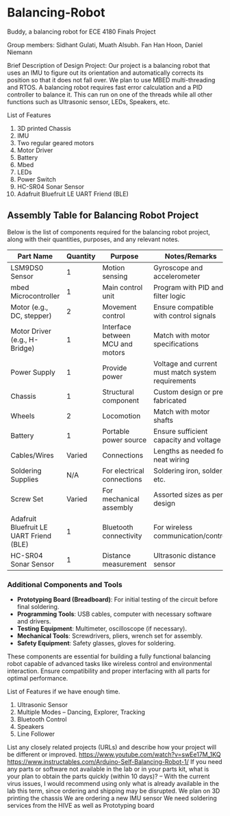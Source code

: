 # Balancing-Robot
Buddy, a balancing robot for ECE 4180 Finals Project

Group members: Sidhant Gulati, Muath Alsubh. Fan Han Hoon, Daniel Niemann

Brief Description of Design Project:
Our project is a balancing robot that uses an IMU to figure out its orientation and automatically corrects its
position so that it does not fall over. We plan to use MBED multi-threading and RTOS.
A balancing robot requires fast error calculation and a PID controller to balance it. This can run on one of 
the threads while all other functions such as Ultrasonic sensor, LEDs, Speakers, etc.

List of Features
1) 3D printed Chassis
2) IMU
3) Two regular geared motors
4) Motor Driver
5) Battery
6) Mbed
7) LEDs
8) Power Switch
9) HC-SR04 Sonar Sensor
10) Adafruit Bluefruit LE UART Friend (BLE)

## Assembly Table for Balancing Robot Project

Below is the list of components required for the balancing robot project, along with their quantities, purposes, and any relevant notes.

| Part Name                                 | Quantity | Purpose                            | Notes/Remarks                                  |
|-------------------------------------------|----------|------------------------------------|------------------------------------------------|
| LSM9DS0 Sensor                            | 1        | Motion sensing                     | Gyroscope and accelerometer                    |
| mbed Microcontroller                      | 1        | Main control unit                  | Program with PID and filter logic              |
| Motor (e.g., DC, stepper)                 | 2        | Movement control                   | Ensure compatible with control signals         |
| Motor Driver (e.g., H-Bridge)             | 1        | Interface between MCU and motors   | Match with motor specifications                |
| Power Supply                              | 1        | Provide power                      | Voltage and current must match system requirements |
| Chassis                                   | 1        | Structural component               | Custom design or pre-fabricated                |
| Wheels                                    | 2        | Locomotion                         | Match with motor shafts                        |
| Battery                                   | 1        | Portable power source              | Ensure sufficient capacity and voltage         |
| Cables/Wires                              | Varied   | Connections                        | Lengths as needed for neat wiring              |
| Soldering Supplies                        | N/A      | For electrical connections         | Soldering iron, solder, etc.                   |
| Screw Set                                 | Varied   | For mechanical assembly            | Assorted sizes as per design                   |
| Adafruit Bluefruit LE UART Friend (BLE)   | 1        | Bluetooth connectivity             | For wireless communication/control             |
| HC-SR04 Sonar Sensor                      | 1        | Distance measurement               | Ultrasonic distance sensor                     |

### Additional Components and Tools
- **Prototyping Board (Breadboard)**: For initial testing of the circuit before final soldering.
- **Programming Tools**: USB cables, computer with necessary software and drivers.
- **Testing Equipment**: Multimeter, oscilloscope (if necessary).
- **Mechanical Tools**: Screwdrivers, pliers, wrench set for assembly.
- **Safety Equipment**: Safety glasses, gloves for soldering.

These components are essential for building a fully functional balancing robot capable of advanced tasks like wireless control and environmental interaction. Ensure compatibility and proper interfacing with all parts for optimal performance.



List of Features if we have enough time.
1) Ultrasonic Sensor
2) Multiple Modes – Dancing, Explorer, 
Tracking
3) Bluetooth Control
4) Speakers
5) Line Follower

List any closely related projects (URLs) and describe how your project will be different or improved.
https://www.youtube.com/watch?v=swEe17M_1KQ
https://www.instructables.com/Arduino-Self-Balancing-Robot-1/
If you need any parts or software not available in the lab or in your parts kit, what is your plan to obtain the 
parts quickly (within 10 days)? – With the current virus issues, I would recommend using only what is 
already available in the lab this term, since ordering and shipping may be disrupted.
We plan on 3D printing the chassis
We are ordering a new IMU sensor
We need soldering services from the HIVE as well as Prototyping board
